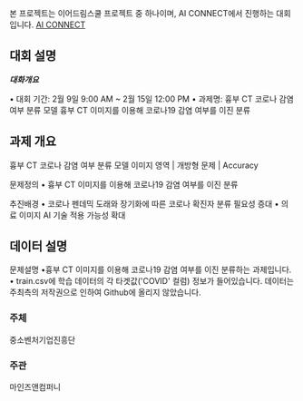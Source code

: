 본 프로젝트는 이어드림스쿨 프로젝트 중 하나이며, AI CONNECT에서 진행하는 대회입니다.
[AI CONNECT](https://www.aiconnect.kr/main/competition/detail/204/task/212/assignmentinfo)

## 대회 설명

**_대화개요_**

• 대회 기간: 2월 9일 9:00 AM ~ 2월 15일 12:00 PM
• 과제명: 흉부 CT 코로나 감염 여부 분류 모델
흉부 CT 이미지를 이용해 코로나19 감염 여부를 이진 분류

## 과제 개요

흉부 CT 코로나 감염 여부 분류 모델
이미지 영역 | 개방형 문제 | Accuracy

문제정의
• 흉부 CT 이미지를 이용해 코로나19 감염 여부를 이진 분류

추진배경
• 코로나 펜데믹 도래와 장기화에 따른 코로나 확진자 분류 필요성 증대
• 의료 이미지 AI 기술 적용 가능성 확대

## 데이터 설명

문제설명
•흉부 CT 이미지를 이용해 코로나19 감염 여부를 이진 분류하는 과제입니다.
• train.csv에 학습 데이터의 각 타겟값('COVID' 컬럼) 정보가 들어있습니다.
데이터는 주최측의 저작권으로 인하여 Github에 올리지 않았습니다.

### 주체

중소벤처기업진흥단

### 주관

마인즈앤컴퍼니

